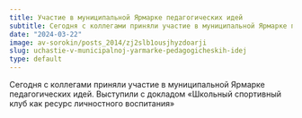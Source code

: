 ```yaml
---
title: Участие в муниципальной Ярмарке педагогических идей
subtitle: Сегодня с коллегами приняли участие в муниципальной Ярмарке педагогических идей. Выступили с докладом «Школьный спортивный клуб как ресурс личностного воспитания»
date: "2024-03-22"
image: av-sorokin/posts_2014/zj2slb1ousjhyzdoarji
slug: uchastie-v-municipalnoj-yarmarke-pedagogicheskih-idej
type: default
---
```

Сегодня с коллегами приняли участие в муниципальной Ярмарке педагогических идей. Выступили с докладом «Школьный спортивный клуб как ресурс личностного воспитания»